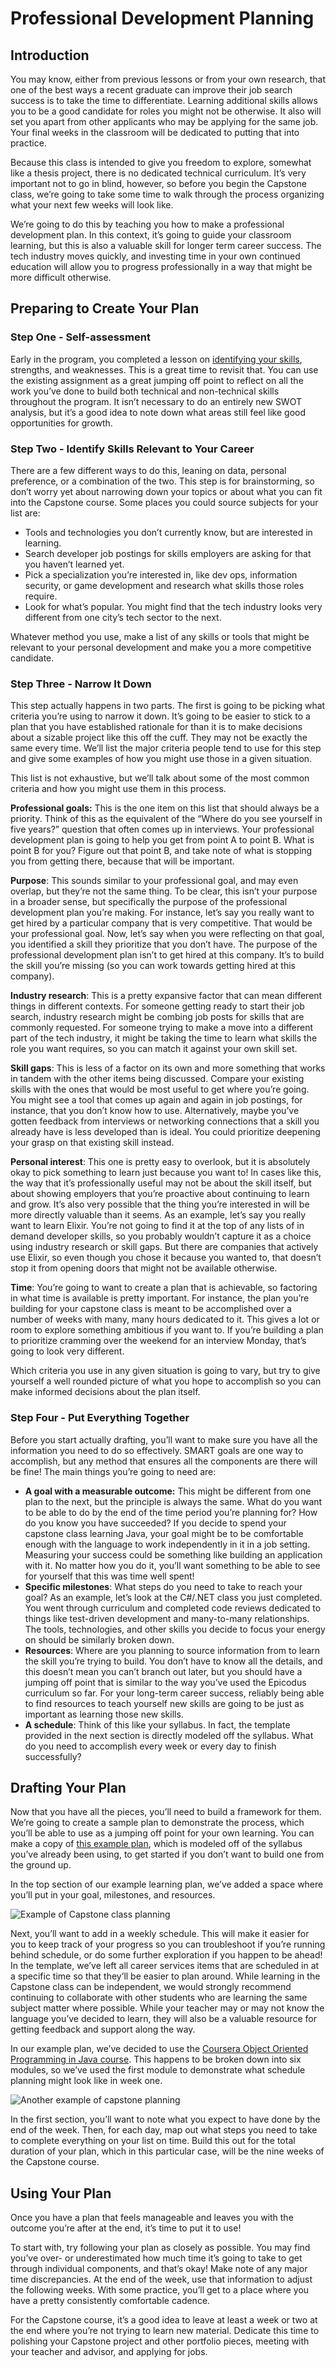 # Professional Development Planning

## Introduction

You may know, either from previous lessons or from your own research, that one of the best ways a recent graduate can improve their job search success is to take the time to differentiate. Learning additional skills allows you to be a good candidate for roles you might not be otherwise. It also will set you apart from other applicants who may be applying for the same job. Your final weeks in the classroom will be dedicated to putting that into practice. 

Because this class is intended to give you freedom to explore, somewhat like a thesis project, there is no dedicated technical curriculum. It’s very important not to go in blind, however, so before you begin the Capstone class, we’re going to take some time to walk through the process organizing what your next few weeks will look like. 

We’re going to do this by teaching you how to make a professional development plan. In this context, it’s going to guide your classroom learning, but this is also a valuable skill for longer term career success. The tech industry moves quickly, and investing time in your own continued education will allow you to progress professionally in a way that might be more difficult otherwise. 

## Preparing to Create Your Plan

### Step One - Self-assessment

Early in the program, you completed a lesson on [identifying your skills](https://full-time.learnhowtoprogram.com/career-services/applying-for-internships-and-jobs/identifying-your-skills-strengths-and-weaknesses), strengths, and weaknesses. This is a great time to revisit that. You can use the existing assignment as a great jumping off point to reflect on all the work you’ve done to build both technical and non-technical skills throughout the program. It isn’t necessary to do an entirely new SWOT analysis, but it’s a good idea to note down what areas still feel like good opportunities for growth. 

### Step Two - Identify Skills Relevant to Your Career

There are a few different ways to do this, leaning on data, personal preference, or a combination of the two. This step is for brainstorming, so don’t worry yet about narrowing down your topics or about what you can fit into the Capstone course. Some places you could source subjects for your list are: 


* Tools and technologies you don’t currently know, but are interested in learning.
* Search developer job postings for skills employers are asking for that you haven’t learned yet.
* Pick a specialization you’re interested in, like dev ops, information security, or game development and research what skills those roles require. 
* Look for what’s popular. You might find that the tech industry looks very different from one city’s tech sector to the next. 


Whatever method you use, make a list of any skills or tools that might be relevant to your personal development and make you a more competitive candidate. 


###  Step Three - Narrow It Down 
This step actually happens in two parts. The first is going to be picking what criteria you’re using to narrow it down. It’s going to be easier to stick to a plan that you have established rationale for than it is to make decisions about a sizable project like this off the cuff. They may not be exactly the same every time. We’ll list the major criteria people tend to use for this step and give some examples of how you might use those in a given situation. 

This list is not exhaustive, but we’ll talk about some of the most common criteria and how you might use them in this process. 

**Professional goals:** This is the one item on this list that should always be a priority. Think of this as the equivalent of the “Where do you see yourself in five years?” question that often comes up in interviews. Your professional development plan is going to help you get from point A to point B. What is point B for you? Figure out that point B, and take note of what is stopping you from getting there, because that will be important. 

**Purpose**: This sounds similar to your professional goal, and may even overlap, but they’re not the same thing. To be clear, this isn’t your purpose in a broader sense, but specifically the purpose of the professional development plan you’re making. For instance, let’s say you really want to get hired by a particular company that is very competitive. That would be your professional goal. Now, let’s say when you were reflecting on that goal, you identified a skill they prioritize that you don’t have. The purpose of the professional development plan isn’t to get hired at this company. It’s to build the skill you’re missing (so you can work towards getting hired at this company). 

**Industry research**: This is a pretty expansive factor that can mean different things in different contexts. For someone getting ready to start their job search, industry research might be combing job posts for skills that are commonly requested. For someone trying to make a move into a different part of the tech industry, it might be taking the time to learn what skills the role you want requires, so you can match it against your own skill set. 

**Skill gaps**: This is less of a factor on its own and more something that works in tandem with the other items being discussed. Compare your existing skills with the ones that would be most useful to get where you’re going. You might see a tool that comes up again and again in job postings, for instance, that you don’t know how to use. Alternatively, maybe you’ve gotten feedback from interviews or networking connections that a skill you already have is less developed than is ideal. You could prioritize deepening your grasp on that existing skill instead. 

**Personal interest**: This one is pretty easy to overlook, but it is absolutely okay to pick something to learn just because you want to! In cases like this, the way that it’s professionally useful may not be about the skill itself, but about showing employers that you’re proactive about continuing to learn and grow. It’s also very possible that the thing you’re interested in will be more directly valuable than it seems. As an example, let’s say you really want to learn Elixir. You’re not going to find it at the top of any lists of in demand developer skills, so you probably wouldn’t capture it as a choice using industry research or skill gaps. But there are companies that actively use Elixir, so even though you chose it because you wanted to, that doesn’t stop it from opening doors that might not be available otherwise. 

**Time**: You’re going to want to create a plan that is achievable, so factoring in what time is available is pretty important. For instance, the plan you’re building for your capstone class is meant to be accomplished over a number of weeks with many, many hours dedicated to it. This gives a lot or room to explore something ambitious if you want to. If you’re building a plan to prioritize cramming over the weekend for an interview Monday, that’s going to look very different. 

Which criteria you use in any given situation is going to vary, but try to give yourself a well rounded picture of what you hope to accomplish so you can make informed decisions about the plan itself. 

###  Step Four - Put Everything Together

Before you start actually drafting, you’ll want to make sure you have all the information you need to do so effectively. SMART goals are one way to accomplish, but any method that ensures all the components are there will be fine! The main things you’re going to need are: 

* **A goal with a measurable outcome:** This might be different from one plan to the next, but the principle is always the same. What do you want to be able to do by the end of the time period you’re planning for? How do you know you have succeeded? If you decide to spend your capstone class learning Java, your goal might be to be comfortable enough with the language to work independently in it in a job setting. Measuring your success could be something like building an application with it. No matter how you do it, you’ll want something to be able to see for yourself that this was time well spent! 
* **Specific milestones**: What steps do you need to take to reach your goal? As an example, let’s look at the C#/.NET class you just completed. You went through curriculum and completed code reviews dedicated to things like test-driven development and many-to-many relationships. The tools, technologies, and other skills you decide to focus your energy on should be similarly broken down.
* **Resources**: Where are you planning to source information from to learn the skill you’re trying to build. You don’t have to know all the details, and this doesn’t mean you can’t branch out later, but you should have a jumping off point that is similar to the way you’ve used the Epicodus curriculum so far. For your long-term career success, reliably being able to find resources to teach yourself new skills are going to be just as important as learning those new skills. 
* **A schedule**: Think of this like your syllabus. In fact, the template provided in the next section is directly modeled off the syllabus. What do you need to accomplish every week or every day to finish successfully?

## Drafting Your Plan

Now that you have all the pieces, you’ll need to build a framework for them. We’re going to create a sample plan to demonstrate the process, which you’ll be able to use as a jumping off point for your own learning. You can make a copy of [this example plan](https://docs.google.com/spreadsheets/d/1u0TQrLYB4w6Nx24tOAVl7XpBMUmrc4bfF8QsSprJWqQ/edit?usp=sharing), which is modeled off of the syllabus you’ve already been using, to get started if you don’t want to build one from the ground up. 

In the top section of our example learning plan, we’ve added a space where you’ll put in your goal, milestones, and resources. 

![Example of Capstone class planning](https://learnhowtoprogram.s3.us-west-2.amazonaws.com/capstones/capstone-class-planning-example-2.png)



Next, you’ll want to add in a weekly schedule. This will make it easier for you to keep track of your progress so you can troubleshoot if you’re running behind schedule, or do some further exploration if you happen to be ahead! In the template, we’ve left all career services items that are scheduled in at a specific time so that they’ll be easier to plan around. While learning in the Capstone class can be independent, we would strongly recommend continuing to collaborate with other students who are learning the same subject matter where possible. While your teacher may or may not know the language you’ve decided to learn, they will also be a valuable resource for getting feedback and support along the way. 

In our example plan, we’ve decided to use the [Coursera Object Oriented Programming in Java course](https://www.coursera.org/learn/object-oriented-java?irclickid=0R9yn5VzaxyPWR734TQFI1AsUkH3TyX0ExhM0M0&irgwc=1&utm_medium=partners&utm_source=impact&utm_campaign=3294490&utm_content=b2c). This happens to be broken down into six modules, so we’ve used the first module to demonstrate what schedule planning might look like in week one.

 
![Another example of capstone planning](https://learnhowtoprogram.s3.us-west-2.amazonaws.com/capstones/capstone-class-planning-example.png)

In the first section, you’ll want to note what you expect to have done by the end of the week. Then, for each day, map out what steps you need to take to complete everything on your list on time. Build this out for the total duration of your plan, which in this particular case, will be the nine weeks of the Capstone course.

## Using Your Plan

Once you have a plan that feels manageable and leaves you with the outcome you’re after at the end, it’s time to put it to use!

To start with, try following your plan as closely as possible. You may find you’ve over- or underestimated how much time it’s going to take to get through individual components, and that’s okay! Make note of any major time discrepancies. At the end of the week, use that information to adjust the following weeks. With some practice, you’ll get to a place where you have a pretty consistently comfortable cadence. 

For the Capstone course, it’s a good idea to leave at least a week or two at the end where you’re not trying to learn new material. Dedicate this time to polishing your Capstone project and other portfolio pieces, meeting with your teacher and advisor, and applying for jobs. 

